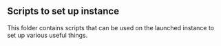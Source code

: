 Scripts to set up instance
--------------------------
This folder contains scripts that can be used on the launched instance
to set up various useful things.
